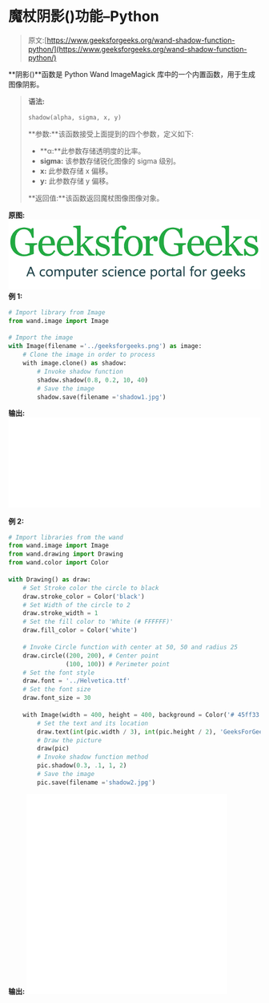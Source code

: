 # 魔杖阴影()功能–Python

> 原文:[https://www.geeksforgeeks.org/wand-shadow-function-python/](https://www.geeksforgeeks.org/wand-shadow-function-python/)

**阴影()**函数是 Python Wand ImageMagick 库中的一个内置函数，用于生成图像阴影。

> **语法:**
> 
> ```py
> shadow(alpha, sigma, x, y)
> ```
> 
> **参数:**该函数接受上面提到的四个参数，定义如下:
> 
> *   **α:**此参数存储透明度的比率。
> *   **sigma:** 该参数存储锐化图像的 sigma 级别。
> *   **x:** 此参数存储 x 偏移。
> *   **y:** 此参数存储 y 偏移。
> 
> **返回值:**该函数返回魔杖图像图像对象。

**原图:**
![](img/2d3a0fdbc25c0bbb46c47454d1b0acc7.png)
**例 1:**

```py
# Import library from Image 
from wand.image import Image

# Import the image
with Image(filename ='../geeksforgeeks.png') as image:
    # Clone the image in order to process
    with image.clone() as shadow:
        # Invoke shadow function
        shadow.shadow(0.8, 0.2, 10, 40)
        # Save the image
        shadow.save(filename ='shadow1.jpg')
```

**输出:**
![](img/05fcbe02c29f5585c049eb7a6174d383.png)

**例 2:**

```py
# Import libraries from the wand  
from wand.image import Image
from wand.drawing import Drawing
from wand.color import Color

with Drawing() as draw:
    # Set Stroke color the circle to black
    draw.stroke_color = Color('black')
    # Set Width of the circle to 2 
    draw.stroke_width = 1
    # Set the fill color to 'White (# FFFFFF)'
    draw.fill_color = Color('white')

    # Invoke Circle function with center at 50, 50 and radius 25
    draw.circle((200, 200), # Center point
                (100, 100)) # Perimeter point
    # Set the font style
    draw.font = '../Helvetica.ttf'
    # Set the font size 
    draw.font_size = 30

    with Image(width = 400, height = 400, background = Color('# 45ff33')) as pic:
        # Set the text and its location
        draw.text(int(pic.width / 3), int(pic.height / 2), 'GeeksForGeeks !')
        # Draw the picture
        draw(pic)
        # Invoke shadow function method 
        pic.shadow(0.3, .1, 1, 2)
        # Save the image 
        pic.save(filename ='shadow2.jpg')
```

**输出:**
![](img/7255b26061e75b93f437ce0579d97be7.png)